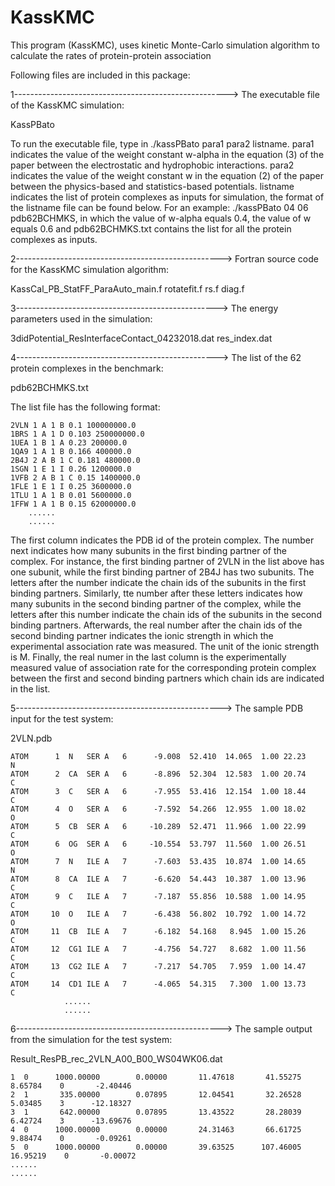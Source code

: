 # KassKMC
This program (KassKMC), uses kinetic Monte-Carlo simulation algorithm to calculate the rates of protein-protein association

Following files are included in this package:

1----------------------------------------------------->
The executable file of the KassKMC simulation: 

KassPBato

To run the executable file, type in ./kassPBato para1 para2 listname.
para1 indicates the value of the weight constant w-alpha in the equation (3) of the paper between the electrostatic and hydrophobic interactions.
para2 indicates the value of the weight constant w in the equation (2) of the paper between the physics-based and statistics-based potentials.
listname indicates the list of protein complexes as inputs for simulation, the format of the listname file can be found below.
For an example: ./kassPBato 04 06 pdb62BCHMKS, in which the value of w-alpha equals 0.4, the value of w equals 0.6 and pdb62BCHMKS.txt contains the list for all the protein complexes as inputs.


2--------------------------------------------------->
Fortran source code for the KassKMC simulation algorithm:

KassCal_PB_StatFF_ParaAuto_main.f
rotatefit.f
rs.f
diag.f



3-------------------------------------------------->
The energy parameters used in the simulation:

3didPotential_ResInterfaceContact_04232018.dat
res_index.dat



4-------------------------------------------------->
The list of the 62 protein complexes in the benchmark:

pdb62BCHMKS.txt

The list file has the following format:

	2VLN 1 A 1 B 0.1 100000000.0
	1BRS 1 A 1 D 0.103 250000000.0 
	1UEA 1 B 1 A 0.23 200000.0	 
	1QA9 1 A 1 B 0.166 400000.0	 
	2B4J 2 A B 1 C 0.181 480000.0	
	1SGN 1 E 1 I 0.26 1200000.0	 
	1VFB 2 A B 1 C 0.15 1400000.0 
	1FLE 1 E 1 I 0.25 3600000.0	 
	1TLU 1 A 1 B 0.01 5600000.0  
	1FFW 1 A 1 B 0.15 62000000.0 
		......
		......

The first column indicates the PDB id of the protein complex. The number next indicates how many subunits in the first binding partner of the complex. 
For instance, the first binding partner of 2VLN in the list above has one subunit, while the first binding partner of 2B4J has two subunits.
The letters after the number indicate the chain ids of the subunits in the first binding partners.
Similarly, tte number after these letters indicates how many subunits in the second binding partner of the complex, while the letters after this number indicate the chain ids of the subunits in the second binding partners. Afterwards, the real number after the chain ids of the second binding partner indicates the ionic strength in which the experimental association rate was measured. The unit of the ionic strength is M. Finally, the real numer in the last column is the experimentally measured value of association rate for the corresponding protein complex between the first and second binding partners which chain ids are indicated in the list. 


5--------------------------------------------------->
The sample PDB input for the test system:

2VLN.pdb

	ATOM      1  N   SER A   6      -9.008  52.410  14.065  1.00 22.23           N  
	ATOM      2  CA  SER A   6      -8.896  52.304  12.583  1.00 20.74           C  
	ATOM      3  C   SER A   6      -7.955  53.416  12.154  1.00 18.44           C  
	ATOM      4  O   SER A   6      -7.592  54.266  12.955  1.00 18.02           O  
	ATOM      5  CB  SER A   6     -10.289  52.471  11.966  1.00 22.99           C  
	ATOM      6  OG  SER A   6     -10.554  53.797  11.560  1.00 26.51           O  
	ATOM      7  N   ILE A   7      -7.603  53.435  10.874  1.00 14.65           N  
	ATOM      8  CA  ILE A   7      -6.620  54.443  10.387  1.00 13.96           C  
	ATOM      9  C   ILE A   7      -7.187  55.856  10.588  1.00 14.95           C  
	ATOM     10  O   ILE A   7      -6.438  56.802  10.792  1.00 14.72           O  
	ATOM     11  CB  ILE A   7      -6.182  54.168   8.945  1.00 15.26           C  
	ATOM     12  CG1 ILE A   7      -4.756  54.727   8.682  1.00 11.56           C  
	ATOM     13  CG2 ILE A   7      -7.217  54.705   7.959  1.00 14.47           C  
	ATOM     14  CD1 ILE A   7      -4.065  54.315   7.300  1.00 13.73           C  
				......
				......


6--------------------------------------------------->
The sample output from the simulation for the test system:

Result_ResPB_rec_2VLN_A00_B00_WS04WK06.dat



    1  0      1000.00000        0.00000       11.47618       41.55275        8.65784    0       -2.40446
    2  1       335.00000        0.07895       12.04541       32.26528        5.03485    3      -12.18327
    3  1       642.00000        0.07895       13.43522       28.28039        6.42724    3      -13.69676
    4  0      1000.00000        0.00000       24.31463       66.61725        9.88474    0       -0.09261
    5  0      1000.00000        0.00000       39.63525      107.46005       16.95219    0       -0.00072
	......
	......
